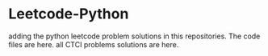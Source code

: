 # Leetcode-Python
adding the python leetcode problem solutions in this repositories. 
The code files are here.
all CTCI problems solutions are here.















































































































































































































































































































































































































































































































































































































































































































































































































































































































































































































































































































































































































































































































































